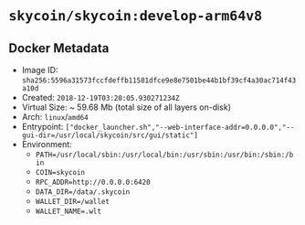 # `skycoin/skycoin:develop-arm64v8`

## Docker Metadata

- Image ID: `sha256:5596a31573fccfdeffb11581dfce9e8e7501be44b1bf39cf4a30ac714f43a10d`
- Created: `2018-12-19T03:20:05.930271234Z`
- Virtual Size: ~ 59.68 Mb
    (total size of all layers on-disk)
- Arch: `linux`/`amd64`
- Entrypoint: `["docker_launcher.sh","--web-interface-addr=0.0.0.0","--gui-dir=/usr/local/skycoin/src/gui/static"]`
- Environment:
    - `PATH=/usr/local/sbin:/usr/local/bin:/usr/sbin:/usr/bin:/sbin:/bin`
    - `COIN=skycoin`
    - `RPC_ADDR=http://0.0.0.0:6420`
    - `DATA_DIR=/data/.skycoin`
    - `WALLET_DIR=/wallet`
    - `WALLET_NAME=.wlt`


